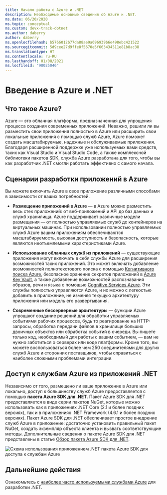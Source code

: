 ```yaml
---
title: Начало работы с Azure и .NET
description: Необходимые основные сведения об Azure и .NET.
ms.date: 06/20/2020
ms.topic: conceptual
ms.custom: devx-track-dotnet
ms.author: daberry
author: daberry
ms.openlocfilehash: b5766012b77da88ae9a696939b6e498ebc421522
ms.sourcegitcommit: 5d9cee27d9ffe8f5670e5f663434511e81b8ac38
ms.translationtype: HT
ms.contentlocale: ru-RU
ms.lasthandoff: 01/08/2021
ms.locfileid: "98025046"
---
```

# <a name="introduction-to-azure-and-net"></a>Введение в Azure и .NET

## <a name="what-is-azure"></a>Что такое Azure?

Azure — это облачная платформа, предназначенная для упрощения процесса создания современных приложений.  Неважно, решили ли вы разместить свои приложения полностью в Azure или расширить свои локальные приложения с помощью служб Azure, Azure поможет создать масштабируемые, надежные и обслуживаемые приложения.  Благодаря расширенной поддержке уже используемых вами средств, таких как Visual Studio и Visual Studio Code, а также комплексной библиотеки пакетов SDK, служба Azure разработана для того, чтобы вы как разработчик .NET смогли работать эффективно с самого начала.

## <a name="application-development-scenarios-on-azure"></a>Сценарии разработки приложений в Azure

Вы можете включить Azure в свое приложение различными способами в зависимости от ваших потребностей.

- **Размещение приложений в Azure** — в Azure можно разместить весь стек приложений: от веб-приложений и API до баз данных и служб хранилища. Azure поддерживает различные модели размещения — от полностью управляемых служб до контейнеров на виртуальных машинах. При использовании полностью управляемых служб Azure вашим приложениям обеспечиваются масштабируемость, высокая доступность и безопасность, которые являются неотъемлемыми характеристиками Azure.

- **Использование облачных служб из приложений** — существующие приложения могут включать в себя службы Azure для расширения возможностей таких приложений.  Это может включать добавление возможностей полнотекстового поиска с помощью [Когнитивного поиска Azure](/azure/search/search-what-is-azure-search), безопасное хранение секретов приложений в [Azure Key Vault](/azure/key-vault/), а также добавление возможностей распознавания образов, речи и языка с помощью [Cognitive Services Azure](/azure/cognitive-services/).  Эти службы полностью управляются Azure, и их можно с легкостью добавить в приложение, не изменяя текущую архитектуру приложения или модель его развертывания.

- **Современные бессерверные архитектуры** — функции Azure упрощают создание решений для обработки управляемых событиями рабочих процессов, будь то реагирование на HTTP-запросы, обработка передачи файлов в хранилище больших двоичных объектов или обработка событий в очереди.  Вы пишете только код, необходимый для работы с вашим событием, — вам не нужно заботиться о серверах или коде платформы.  Кроме того, вы можете воспользоваться более чем 250 соединителями для других служб Azure и сторонних поставщиков, чтобы справиться с наиболее сложными проблемами интеграции.

## <a name="access-azure-services-from-net-applications"></a>Доступ к службам Azure из приложений .NET

Независимо от того, размещено ли ваше приложение в Azure или локально, доступ к большинству служб Azure предоставляется с помощью **пакета Azure SDK для .NET**.  Пакет Azure SDK для .NET предоставляется в виде серии пакетов NuGet, которые можно использовать как в приложениях .NET Core (2.1 и более поздних версиях), так и в приложениях .NET Framework (4.6.1 и более поздних версиях). Пакет Azure SDK для .NET обеспечивает простое внедрение служб Azure в приложение: достаточно установить правильный пакет NuGet, создать экземпляр объекта клиента и вызвать соответствующие методы. Дополнительные сведения о пакете Azure SDK для .NET представлены в статье [Обзор пакета Azure SDK для .NET](./sdk/azure-sdk-for-dotnet.md).

![Схема использования приложением .NET пакета Azure SDK для доступа к службам Azure](./media/azure-sdk-for-dotnet-overview.png)

## <a name="next-steps"></a>Дальнейшие действия

Ознакомьтесь с [наиболее часто используемыми службами Azure](./key-azure-services.md) для разработки .NET.

